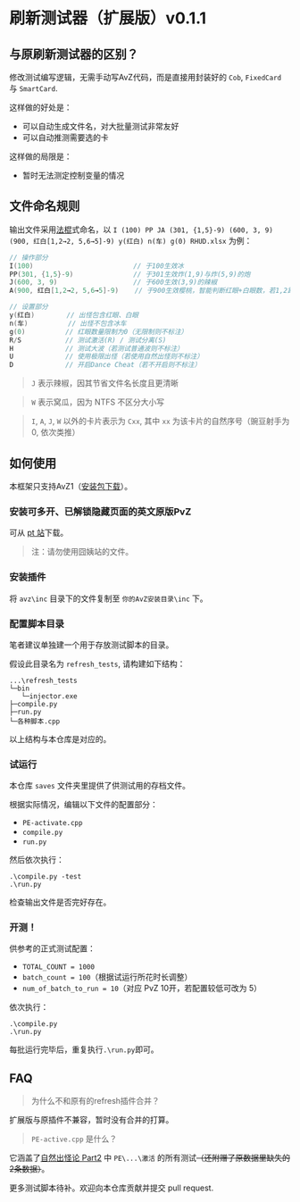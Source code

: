 # 刷新测试器（扩展版）v0.1.1

## 与原刷新测试器的区别？

修改测试编写逻辑，无需手动写AvZ代码，而是直接用封装好的 `Cob`, `FixedCard` 与 `SmartCard`.

这样做的好处是：
- 可以自动生成文件名，对大批量测试非常友好
- 可以自动推测需要选的卡

这样做的局限是：
- 暂时无法测定控制变量的情况

## 文件命名规则

输出文件采用[法棍](https://assassinscreed.fandom.com/wiki/Arno_Dorian)式命名，以 `I (100) PP JA (301, {1,5}-9) (600, 3, 9) (900, 红白[1,2→2, 5,6→5]-9) y(红白) n(车) g(0) RHUD.xlsx` 为例：
```c++
// 操作部分
I(100)                         // 于100生效冰
PP(301, {1,5}-9)               // 于301生效炸(1,9)与炸(5,9)的炮
J(600, 3, 9)                   // 于600生效(3,9)的辣椒
A(900, 红白[1,2→2, 5,6→5]-9)    // 于900生效樱桃，智能判断红眼+白眼数，若1,2路多放2路，若5,6路多放6路，列数固定为9

// 设置部分
y(红白)        // 出怪包含红眼、白眼
n(车)          // 出怪不包含冰车
g(0)          // 红眼数量限制为0（无限制则不标注）
R/S           // 测试激活(R) / 测试分离(S)
H             // 测试大波（若测试普通波则不标注）
U             // 使用极限出怪（若使用自然出怪则不标注）
D             // 开启Dance Cheat（若不开启则不标注）
```

> `J` 表示辣椒，因其节省文件名长度且更清晰

> `W` 表示窝瓜，因为 NTFS 不区分大小写

> `I`, `A`, `J`, `W` 以外的卡片表示为 `Cxx`, 其中 `xx` 为该卡片的自然序号（豌豆射手为 0, 依次类推）

## 如何使用

本框架只支持AvZ1（[安装包下载](https://www.bilibili.com/read/cv20065614/)）。

### 安装可多开、已解锁隐藏页面的英文原版PvZ

可从 [pt 站](https://pvz.tools/download/)下载。

> 注：请勿使用囧姨站的文件。


### 安装插件

将 `avz\inc` 目录下的文件复制至 `你的AvZ安装目录\inc` 下。


### 配置脚本目录

笔者建议单独建一个用于存放测试脚本的目录。

假设此目录名为 `refresh_tests`, 请构建如下结构：
```
...\refresh_tests
└─bin
   └─injector.exe
├─compile.py
├─run.py
└─各种脚本.cpp
```

以上结构与本仓库是对应的。

### 试运行

本仓库 `saves` 文件夹里提供了供测试用的存档文件。

根据实际情况，编辑以下文件的配置部分：
- `PE-activate.cpp`
- `compile.py`
- `run.py`

然后依次执行：
```console
.\compile.py -test
.\run.py
```

检查输出文件是否完好存在。

### 开测！

供参考的正式测试配置：
- `TOTAL_COUNT = 1000`
- `batch_count = 100`（根据试运行所花时长调整）
- `num_of_batch_to_run = 10`（对应 PvZ 10开，若配置较低可改为 5）

依次执行：
```console
.\compile.py
.\run.py
```

每批运行完毕后，重复执行`.\run.py`即可。


## FAQ
> 为什么不和原有的refresh插件合并？

扩展版与原插件不兼容，暂时没有合并的打算。

> `PE-active.cpp` 是什么？

它涵盖了[自然出怪论 Part2](https://docs.qq.com/doc/DTlpGdUpmYkpxZEVZ) 中 `PE\...\激活` 的所有测试<del>（还附赠了原数据里缺失的2条数据）</del>。

更多测试脚本待补。欢迎向本仓库贡献并提交 pull request.
